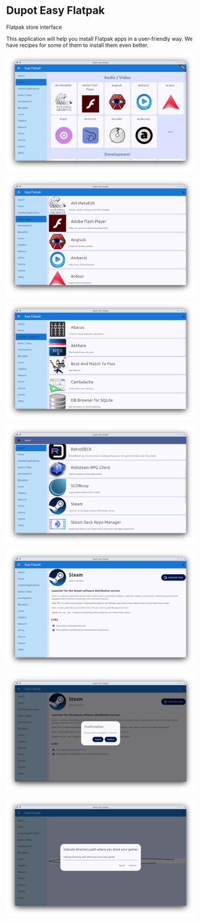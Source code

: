 # Dupot Easy Flatpak

Flatpak store interface

This application will help you install Flatpak apps in a user-friendly way. We have recipes for some of them to install them even better.

![Application](export/screenshots/Screenshot_01.png)

![Application](export/screenshots/Screenshot_02.png)

![Application](export/screenshots/Screenshot_03.png)

![Application](export/screenshots/Screenshot_04.png)

![Application](export/screenshots/Screenshot_07.png)

![Application](export/screenshots/Screenshot_05.png)

![Application](export/screenshots/Screenshot_06.png)
